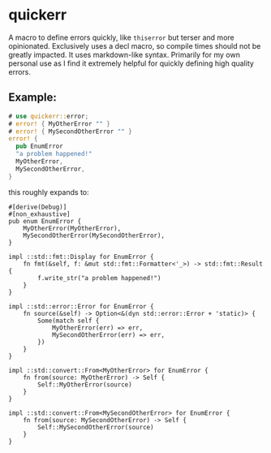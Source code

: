 # quickerr

A macro to define errors quickly, like `thiserror` but terser and more opinionated. Exclusively uses a decl macro, so compile times should not be greatly impacted. It uses markdown-like syntax. Primarily for my own personal use as I find it extremely helpful for quickly defining high quality errors.

## Example:
```rust
# use quickerr::error;
# error! { MyOtherError "" }
# error! { MySecondOtherError "" }
error! {
  pub EnumError
  "a problem happened!"
  MyOtherError,
  MySecondOtherError,
}
```
this roughly expands to:
```rust,ignore
#[derive(Debug)]
#[non_exhaustive]
pub enum EnumError {
    MyOtherError(MyOtherError),
    MySecondOtherError(MySecondOtherError),
}

impl ::std::fmt::Display for EnumError {
    fn fmt(&self, f: &mut std::fmt::Formatter<'_>) -> std::fmt::Result {
        f.write_str("a problem happened!")
    }
}

impl ::std::error::Error for EnumError {
    fn source(&self) -> Option<&(dyn std::error::Error + 'static)> {
        Some(match self {
            MyOtherError(err) => err,
            MySecondOtherError(err) => err,
        })
    }
}

impl ::std::convert::From<MyOtherError> for EnumError {
    fn from(source: MyOtherError) -> Self {
        Self::MyOtherError(source)
    }
}

impl ::std::convert::From<MySecondOtherError> for EnumError {
    fn from(source: MySecondOtherError) -> Self {
        Self::MySecondOtherError(source)
    }
}
```
